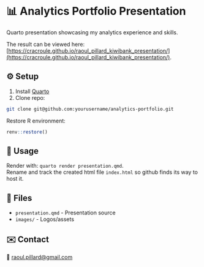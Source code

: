 # 📊 Analytics Portfolio Presentation

Quarto presentation showcasing my analytics experience and skills.

The result can be viewed here: [https://cracroule.github.io/raoul_pillard_kiwibank_presentation/](https://cracroule.github.io/raoul_pillard_kiwibank_presentation/).

## ⚙️ Setup
1. Install [Quarto](https://quarto.org/)
2. Clone repo:
```bash
git clone git@github.com:yourusername/analytics-portfolio.git
```

Restore R environment:

```r
renv::restore()
```

## 🚀 Usage
Render with: `quarto render presentation.qmd`.  
Rename and track the created html file `index.html` so github finds its way to host it.

## 📂 Files
- `presentation.qmd` - Presentation source
- `images/` - Logos/assets

## ✉️ Contact
📧 raoul.pillard@gmail.com
